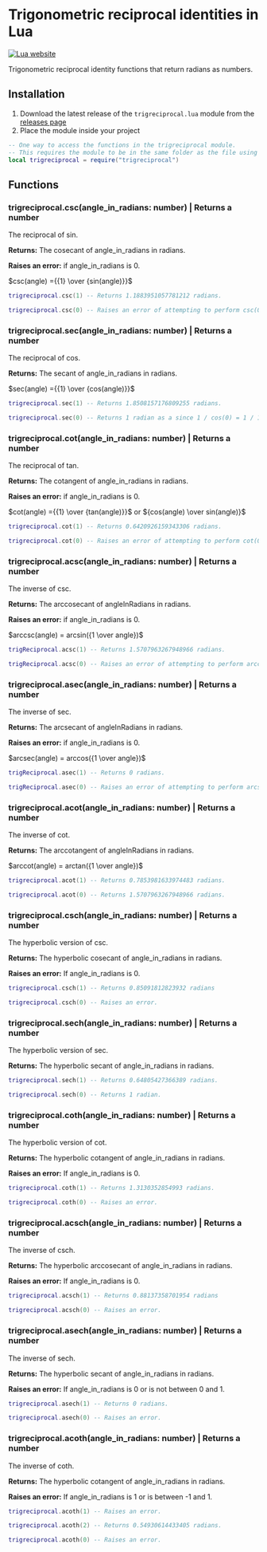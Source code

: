 # Trigonometric reciprocal identities in Lua

[![Lua website](https://www.lua.org/images/lua-logo.gif)](https://lua.org)

Trigonometric reciprocal identity functions that return radians as numbers.

## Installation

1. Download the latest release of the ```trigreciprocal.lua``` module from the [releases page](https://github.com/Synthird/trigonometric-reciprocal-identities/releases/latest)
2. Place the module inside your project

```Lua
-- One way to access the functions in the trigreciprocal module.
-- This requires the module to be in the same folder as the file using this code.
local trigreciprocal = require("trigreciprocal")
```

## Functions

### trigreciprocal.csc(angle_in_radians: number) | Returns a number

The reciprocal of sin.

**Returns:** The cosecant of angle_in_radians in radians.

**Raises an error:** if angle_in_radians is 0.

$csc(angle) ={{1} \over {sin(angle)}}$

```Lua
trigreciprocal.csc(1) -- Returns 1.1883951057781212 radians.
```

```Lua
trigreciprocal.csc(0) -- Raises an error of attempting to perform csc(0) since 1 / sin(0) = 1 / 0, which is undefined.
```

### trigreciprocal.sec(angle_in_radians: number) | Returns a number

The reciprocal of cos.

**Returns:** The secant of angle_in_radians in radians.

$sec(angle) ={{1} \over {cos(angle)}}$

```Lua
trigreciprocal.sec(1) -- Returns 1.8508157176809255 radians.
```

```Lua
trigreciprocal.sec(0) -- Returns 1 radian as a since 1 / cos(0) = 1 / 1, which is 1.
```

### trigreciprocal.cot(angle_in_radians: number) | Returns a number

The reciprocal of tan.

**Returns:** The cotangent of angle_in_radians in radians.

**Raises an error:** if angle_in_radians is 0.

$cot(angle) ={{1} \over {tan(angle)}}$ or ${cos(angle) \over sin(angle)}$

```Lua
trigreciprocal.cot(1) -- Returns 0.6420926159343306 radians.
```

```Lua
trigreciprocal.cot(0) -- Raises an error of attempting to perform cot(0) since 1 / tan(0) = 1 / 0, which is undefined.
```
### trigreciprocal.acsc(angle_in_radians: number) | Returns a number

The inverse of csc.

**Returns:** The arccosecant of angleInRadians in radians.

**Raises an error:** if angle_in_radians is 0.

$arccsc(angle) = arcsin({1 \over angle})$

```Lua
trigReciprocal.acsc(1) -- Returns 1.5707963267948966 radians.
```

```Lua
trigReciprocal.acsc(0) -- Raises an error of attempting to perform arccsc(0) since arcsin(1 / 0) is undefined.
```

### trigreciprocal.asec(angle_in_radians: number) | Returns a number

The inverse of sec.

**Returns:** The arcsecant of angleInRadians in radians.

**Raises an error:** if angle_in_radians is 0.

$arcsec(angle) = arccos({1 \over angle})$

```Lua
trigReciprocal.asec(1) -- Returns 0 radians.
```

```Lua
trigReciprocal.asec(0) -- Raises an error of attempting to perform arcsec(0) since arccos(1 / 0) is undefined.
```

### trigreciprocal.acot(angle_in_radians: number) | Returns a number

The inverse of cot.

**Returns:** The arccotangent of angleInRadians in radians.

$arccot(angle) = arctan({1 \over angle})$

```Lua
trigreciprocal.acot(1) -- Returns 0.7853981633974483 radians.
```

```Lua
trigreciprocal.acot(0) -- Returns 1.5707963267948966 radians.
```

### trigreciprocal.csch(angle_in_radians: number) | Returns a number

The hyperbolic version of csc.

**Returns:** The hyperbolic cosecant of angle_in_radians in radians.

**Raises an error:** If angle_in_radians is 0.

```Lua
trigreciprocal.csch(1) -- Returns 0.85091812823932 radians
```

```Lua
trigreciprocal.csch(0) -- Raises an error.
```

### trigreciprocal.sech(angle_in_radians: number) | Returns a number

The hyperbolic version of sec.

**Returns:** The hyperbolic secant of angle_in_radians in radians.

```Lua
trigreciprocal.sech(1) -- Returns 0.64805427366389 radians.
```

```Lua
trigreciprocal.sech(0) -- Returns 1 radian.
```

### trigreciprocal.coth(angle_in_radians: number) | Returns a number

The hyperbolic version of cot.

**Returns:** The hyperbolic cotangent of angle_in_radians in radians.

**Raises an error:** If angle_in_radians is 0.

```Lua
trigreciprocal.coth(1) -- Returns 1.3130352854993 radians.
```

```Lua
trigreciprocal.coth(0) -- Raises an error.
```

### trigreciprocal.acsch(angle_in_radians: number) | Returns a number

The inverse of csch.

**Returns:** The hyperbolic arccosecant of angle_in_radians in radians.

**Raises an error:** If angle_in_radians is 0.

```Lua
trigreciprocal.acsch(1) -- Returns 0.88137358701954 radians
```

```Lua
trigreciprocal.acsch(0) -- Raises an error.
```

### trigreciprocal.asech(angle_in_radians: number) | Returns a number

The inverse of sech.

**Returns:** The hyperbolic secant of angle_in_radians in radians.

**Raises an error:** If angle_in_radians is 0 or is not between 0 and 1.

```Lua
trigreciprocal.asech(1) -- Returns 0 radians.
```

```Lua
trigreciprocal.asech(0) -- Raises an error.
```

### trigreciprocal.acoth(angle_in_radians: number) | Returns a number

The inverse of coth.

**Returns:** The hyperbolic cotangent of angle_in_radians in radians.

**Raises an error:** If angle_in_radians is 1 or is between -1 and 1.

```Lua
trigreciprocal.acoth(1) -- Raises an error.
```

```Lua
trigreciprocal.acoth(2) -- Returns 0.54930614433405 radians.
```

```Lua
trigreciprocal.acoth(0) -- Raises an error.
```

